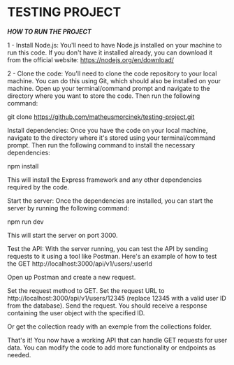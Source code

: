 # TESTING PROJECT

***HOW TO RUN THE PROJECT***

1 - Install Node.js:
You'll need to have Node.js installed on your machine to run this code. If you don't have it installed already, you can download it from the official website: https://nodejs.org/en/download/

2 - Clone the code:
You'll need to clone the code repository to your local machine. You can do this using Git, which should also be installed on your machine. Open up your terminal/command prompt and navigate to the directory where you want to store the code. Then run the following command:

git clone <https://github.com/matheusmorcinek/testing-project.git>

Install dependencies:
Once you have the code on your local machine, navigate to the directory where it's stored using your terminal/command prompt. Then run the following command to install the necessary dependencies:

npm install

This will install the Express framework and any other dependencies required by the code.

Start the server:
Once the dependencies are installed, you can start the server by running the following command:

npm run dev

This will start the server on port 3000.

Test the API:
With the server running, you can test the API by sending requests to it using a tool like Postman. Here's an example of how to test the GET http://localhost:3000/api/v1/users/:userId

Open up Postman and create a new request.

Set the request method to GET.
Set the request URL to http://localhost:3000/api/v1/users/12345 (replace 12345 with a valid user ID from the database).
Send the request.
You should receive a response containing the user object with the specified ID.

Or get the collection ready with an exemple from the collections folder.

That's it! You now have a working API that can handle GET requests for user data. You can modify the code to add more functionality or endpoints as needed.